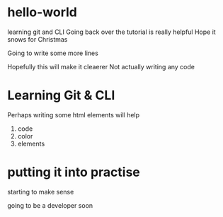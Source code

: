 # hello-world
learning git and CLI
Going back over the tutorial is really helpful
Hope it snows for Christmas 

Going to write some more lines

Hopefully this will make it cleaerer 
Not actually writing any code

<h1>Learning Git & CLI</h1>
<p>Perhaps writing some html elements will help</p>
<ol>
  <li>code</li>
  <li>color</li>
  <li>elements</li>
</ol>


<h1>putting it into practise</h1>
<p>starting to make sense</p>
<p>going to be a developer soon</p>

 
